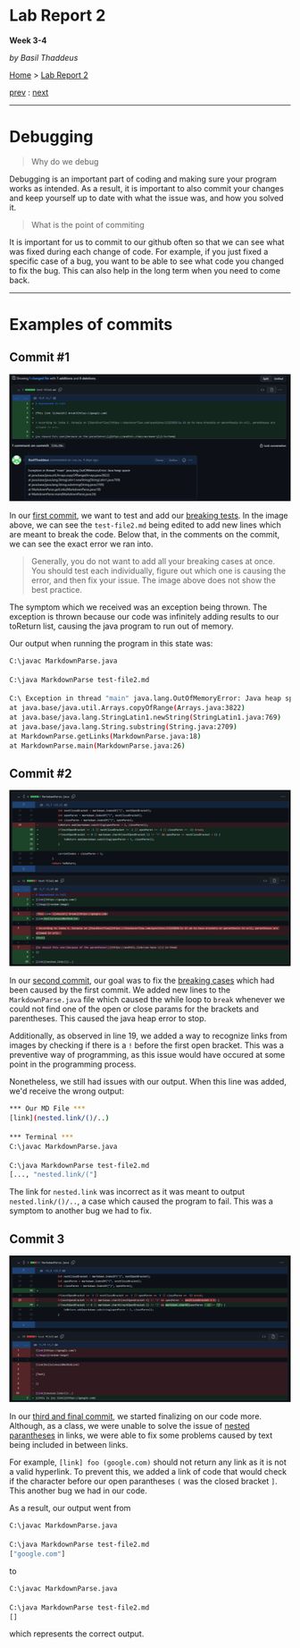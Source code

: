 # Lab Report 2
**Week 3-4**

*by Basil Thaddeus*

[Home](https://basilthaddeus.github.io/cse15l-lab-reports/) > [Lab Report 2](https://basilthaddeus.github.io/cse15l-lab-reports/lab-report-2-week-4.html)

[prev](https://basilthaddeus.github.io/cse15l-lab-reports/lab-report-1-week-2.html) : [next](https://basilthaddeus.github.io/cse15l-lab-reports/lab-report-3-week-6.html)

---

# Debugging

> Why do we debug

Debugging is an important part of coding and making sure your program works as intended. As a result, it is important to also commit your changes and keep yourself up to date with what the issue was, and how you solved it. 

> What is the point of commiting

It is important for us to commit to our github often so that we can see what was fixed during each change of code. For example, if you just fixed a specific case of a bug, you want to be able to see what code you changed to fix the bug. This can also help in the long term when you need to come back.

---

# Examples of commits

## Commit #1

![Image](images/commit1.png)

In our [first commit](https://github.com/BasilThaddeus/markdown-parse/commit/316c28cac2f35957a3c86f49b183c130d1072f79), we want to test and add our [breaking tests](https://github.com/BasilThaddeus/markdown-parse/blob/316c28cac2f35957a3c86f49b183c130d1072f79/test-file2.md). In the image above, we can see the `test-file2.md` being edited to add new lines which are meant to break the code. Below that, in the comments on the commit, we can see the exact error we ran into.

> Generally, you do not want to add all your breaking cases at once. You should test each individually, figure out which one is causing the error, and then fix your issue. The image above does not show the best practice.

The symptom which we received was an exception being thrown. The exception is thrown because our code was infinitely adding results to our toReturn list, causing the java program to run out of memory.

Our output when running the program in this state was:

```bash
C:\javac MarkdownParse.java

C:\java MarkdownParse test-file2.md

C:\ Exception in thread "main" java.lang.OutOfMemoryError: Java heap space
at java.base/java.util.Arrays.copyOfRange(Arrays.java:3822)
at java.base/java.lang.StringLatin1.newString(StringLatin1.java:769)
at java.base/java.lang.String.substring(String.java:2709)
at MarkdownParse.getLinks(MarkdownParse.java:18)
at MarkdownParse.main(MarkdownParse.java:26)
```

## Commit #2

![Image](images/commit2.png)

In our [second commit](https://github.com/BasilThaddeus/markdown-parse/commit/48ca5caa57727fb3dff3fe2a58e64b00a2fad15c), our goal was to fix the [breaking cases](https://github.com/BasilThaddeus/markdown-parse/blob/48ca5caa57727fb3dff3fe2a58e64b00a2fad15c/test-file2.md) which had been caused by the first commit. We added new lines to the `MarkdownParse.java` file which caused the while loop to `break` whenever we could not find one of the open or close params for the brackets and parentheses. This caused the java heap error to stop.

Additionally, as observed in line 19, we added a way to recognize links from images by checking if there is a `!` before the first open bracket. This was a preventive way of programming, as this issue would have occured at some point in the programming process.

Nonetheless, we still had issues with our output. When this line was added, we'd receive the wrong output:

```bash
*** Our MD File ***
[link](nested.link/()/..)

*** Terminal ***
C:\javac MarkdownParse.java

C:\java MarkdownParse test-file2.md
[..., "nested.link/("]
```

The link for `nested.link` was incorrect as it was meant to output `nested.link/()/..`, a case which caused the program to fail. This was a symptom to another bug we had to fix.

## Commit 3

![Image](images/commit3.png)

In our [third and final commit](https://github.com/BasilThaddeus/markdown-parse/commit/f0f3a6c6099d65edc6b3d20ae340dc3da5a5e938), we started finalizing on our code more. Although, as a class, we were unable to solve the issue of [nested parantheses](https://github.com/BasilThaddeus/markdown-parse/blob/f0f3a6c6099d65edc6b3d20ae340dc3da5a5e938/test-file2.md) in links, we were able to fix some problems caused by text being included in between links.

For example, `[link] foo (google.com)` should not return any link as it is not a valid hyperlink. To prevent this, we added a link of code that would check if the character before our open parantheses `(` was the closed bracket `]`. This another bug we had in our code.

As a result, our output went from

```bash
C:\javac MarkdownParse.java

C:\java MarkdownParse test-file2.md
["google.com"]
```

to

```bash
C:\javac MarkdownParse.java

C:\java MarkdownParse test-file2.md
[]
```

which represents the correct output.